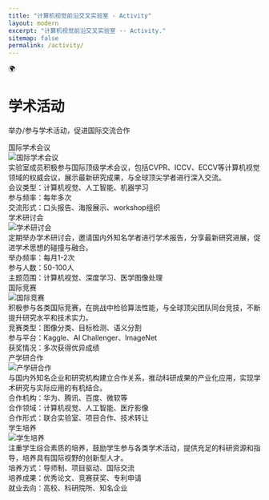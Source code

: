 ```yaml
---
title: "计算机视觉前沿交叉实验室 - Activity"
layout: modern
excerpt: "计算机视觉前沿交叉实验室 -- Activity."
sitemap: false
permalink: /activity/
---
```


<!-- 英雄区域 -->
<div class="activity-hero">
  <div class="activity-hero-content">
    <div class="activity-hero-icon">🌍</div>
    <h1 class="activity-hero-title">学术活动</h1>
    <p class="activity-hero-subtitle">举办/参与学术活动，促进国际交流合作</p>
  </div>
</div>

<!-- 活动内容区域 -->
<div class="activity-content">
  <div class="activity-container">
    <div class="activity-title">国际学术会议</div>
    <div class="activity-photo">
      <img src="{{ site.url }}{{ site.baseurl }}/images/newspic/LCposter.jpg" alt="国际学术会议" />
    </div>
    <div class="activity-description">
      实验室成员积极参与国际顶级学术会议，包括CVPR、ICCV、ECCV等计算机视觉领域的权威会议，展示最新研究成果，与全球顶尖学者进行深入交流。
    </div>
    <div class="activity-details">
      会议类型：计算机视觉、人工智能、机器学习<br>
      参与频率：每年多次<br>
      交流形式：口头报告、海报展示、workshop组织
    </div>
  </div>

  <div class="activity-container">
    <div class="activity-title">学术研讨会</div>
    <div class="activity-photo">
      <img src="{{ site.url }}{{ site.baseurl }}/images/newspic/Contest.jpg" alt="学术研讨会" />
    </div>
    <div class="activity-description">
      定期举办学术研讨会，邀请国内外知名学者进行学术报告，分享最新研究进展，促进学术思想的碰撞与融合。
    </div>
    <div class="activity-details">
      举办频率：每月1-2次<br>
      参与人数：50-100人<br>
      主题范围：计算机视觉、深度学习、医学图像处理
    </div>
  </div>

  <div class="activity-container">
    <div class="activity-title">国际竞赛</div>
    <div class="activity-photo">
      <img src="{{ site.url }}{{ site.baseurl }}/images/newspic/order.png" alt="国际竞赛" />
    </div>
    <div class="activity-description">
      积极参与各类国际竞赛，在挑战中检验算法性能，与全球顶尖团队同台竞技，不断提升研究水平和技术实力。
    </div>
    <div class="activity-details">
      竞赛类型：图像分类、目标检测、语义分割<br>
      参与平台：Kaggle、AI Challenger、ImageNet<br>
      获奖情况：多次获得优异成绩
    </div>
  </div>

  <div class="activity-container">
    <div class="activity-title">产学研合作</div>
    <div class="activity-photo">
      <img src="{{ site.url }}{{ site.baseurl }}/images/newspic/NewsNP.png" alt="产学研合作" />
    </div>
    <div class="activity-description">
      与国内外知名企业和研究机构建立合作关系，推动科研成果的产业化应用，实现学术研究与实际应用的有机结合。
    </div>
    <div class="activity-details">
      合作机构：华为、腾讯、百度、微软等<br>
      合作领域：计算机视觉、人工智能、医疗影像<br>
      合作形式：联合实验室、项目合作、技术转让
    </div>
  </div>

  <div class="activity-container">
    <div class="activity-title">学生培养</div>
    <div class="activity-photo">
      <img src="{{ site.url }}{{ site.baseurl }}/images/newspic/scesprizes.jpg" alt="学生培养" />
    </div>
    <div class="activity-description">
      注重学生综合素质的培养，鼓励学生参与各类学术活动，提供充足的科研资源和指导，培养具有国际视野的创新型人才。
    </div>
    <div class="activity-details">
      培养方式：导师制、项目驱动、国际交流<br>
      培养成果：优秀论文、竞赛获奖、专利申请<br>
      就业去向：高校、科研院所、知名企业
    </div>
  </div>
</div>



  



  
